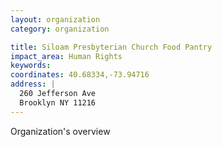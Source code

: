 ```yaml
---
layout: organization
category: organization

title: Siloam Presbyterian Church Food Pantry
impact_area: Human Rights
keywords: 
coordinates: 40.68334,-73.94716
address: |
  260 Jefferson Ave
  Brooklyn NY 11216
---
```

Organization's overview
